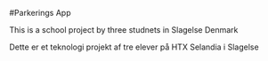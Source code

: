 #Parkerings App

This is a school project by three studnets in Slagelse Denmark

Dette er et teknologi projekt af tre elever på HTX Selandia i Slagelse
